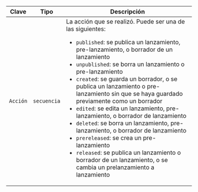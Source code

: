 | Clave    | Tipo        | Descripción                                                                                                                                                                                                                                                        |
| -------- | ----------- | ------------------------------------------------------------------------------------------------------------------------------------------------------------------------------------------------------------------------------------------------------------------ |
| `Acción` | `secuencia` | La acción que se realizó. Puede ser una de las siguientes:<ul><li>`published`: se publica un lanzamiento, pre-lanzamiento, o borrador de un lanzamiento</li><li>`unpublished`: se borra un lanzamiento o pre-lanzamiento</li><li>`created`: se guarda un borrador, o se publica un lanzamiento o pre-lanzamiento sin que se haya guardado previamente como un borrador</li><li>`edited`: se edita un lanzamiento, pre-lanzamiento, o borrador de lanzamiento</li><li>`deleted`: se borra un lanzamiento, pre-lanzamiento, o borrador de lanzamiento</li><li>`prereleased`: se crea un pre-lanzamiento</li><li>`released`: se publica un lanzamiento o borrador de un lanzamiento, o se cambia un prelanzamiento a lanzamiento</li> |
